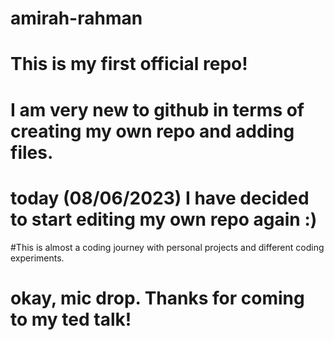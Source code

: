 # amirah-rahman
# This is my first official repo! 
# I am very new to github in terms of creating my own repo and adding files.

# today (08/06/2023) I have decided to start editing my own repo again :) 
#This is almost a coding journey with personal projects and different coding experiments.


# okay, mic drop. Thanks for coming to my ted talk!